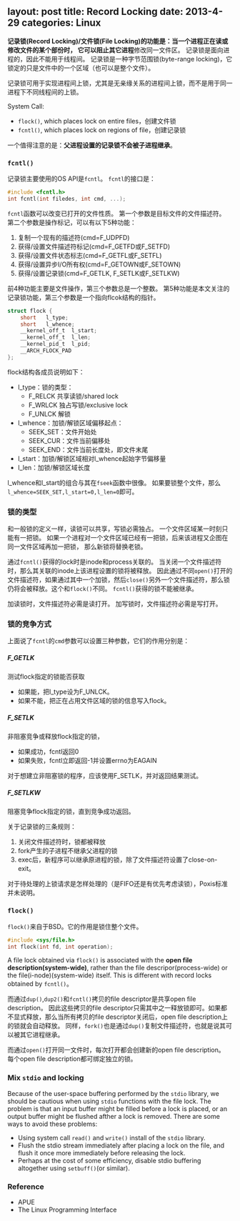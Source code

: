 layout: post
title: Record Locking
date: 2013-4-29
categories: Linux
---

**记录锁(Record Locking)/文件锁(File Locking)**的功能是：当一个进程正在读或修改文件的某个部份时，
它可以阻止其它**进程**修改同一文件区。
记录锁是面向进程的，因此不能用于线程间。
记录锁是一种字节范围锁(byte-range locking)，它锁定的只是文件中的一个区域（也可以是整个文件）。

记录锁可用于实现进程间上锁，尤其是无亲缘关系的进程间上锁，而不是用于同一进程下不同线程间的上锁。

System Call:

- `flock()`, which places lock on entire files，创建文件锁
- `fcntl()`, which places lock on regions of file，创建记录锁

一个值得注意的是：**父进程设置的记录锁不会被子进程继承**。


### `fcntl()`

记录锁主要使用的OS API是`fcntl`。
`fcntl`的接口是：

```c
#include <fcntl.h>
int fcntl(int filedes, int cmd, ...);
```

`fcntl`函数可以改变已打开的文件性质。
第一个参数是目标文件的文件描述符。
第二个参数是操作标记，可以有以下5种功能：

1. 复制一个现有的描述符(cmd=F_UDPFD)
2. 获得/设置文件描述符标记(cmd=F_GETFD或F_SETFD)
3. 获得/设置文件状态标志(cmd=F_GETFL或F_SETFL)
4. 获得/设置异步I/O所有权(cmd=F_GETOWN或F_SETOWN)
5. 获得/设置记录锁(cmd=F_GETLK, F_SETLK或F_SETLKW)

前4种功能主要是文件操作，第三个参数总是一个整数。
第5种功能是本文关注的记录锁功能，第三个参数是一个指向flcok结构的指针。

```c
struct flock {
	short	l_type;
	short	l_whence;
	__kernel_off_t	l_start;
	__kernel_off_t	l_len;
	__kernel_pid_t	l_pid;
	__ARCH_FLOCK_PAD
};
```

flock结构各成员说明如下：

- l_type：锁的类型：
  - F_RELCK 共享读锁/shared lock
  - F_WRLCK 独占写锁/exclusive lock
  - F_UNLCK 解锁
- l_whence：加锁/解锁区域偏移起点：
  - SEEK_SET：文件开始处
  - SEEK_CUR：文件当前偏移处
  - SEEK_END：文件当前长度处，即文件末尾
- l_start：加锁/解锁区域相对l_whence起始字节偏移量
- l_len：加锁/解锁区域长度

l_whence和l_start的组合与其在`fseek`函数中很像。
如果要锁整个文件，那么`l_whence=SEEK_SET,l_start=0,l_len=0`即可。

### 锁的类型

和一般锁的定义一样，读锁可以共享，写锁必需独占。
一个文件区域某一时刻只能有一把锁。
如果一个进程对一个文件区域已经有一把锁，后来该进程又企图在同一文件区域再加一把锁，
那么新锁将替换老锁。

通过`fcntl()`获得的lock时是inode和process关联的。
当关闭一个文件描述符时，那么其关联的inode上该进程设置的锁将被释放。
因此通过不同`open()`打开的文件描述符，如果通过其中一个加锁，然后`close()`另外一个文件描述符，那么锁仍将会被释放。这个和`flock()`不同。
`fcntl()`获得的锁不能被继承。

加读锁时，文件描述符必需是读打开。
加写锁时，文件描述符必需是写打开。



### 锁的竞争方式

上面说了`fcntl`的`cmd`参数可以设置三种参数，它们的作用分别是：

##### F_GETLK

测试flock指定的锁能否获取

- 如果能，把l_type设为F_UNLCK。
- 如果不能，把正在占用文件区域的锁的信息写入flock。

##### F_SETLK

非阻塞竞争或释放flock指定的锁，

- 如果成功，fcntl返回0
- 如果失败，fcntl立即返回-1并设置errno为EAGAIN

对于想建立非阻塞锁的程序，应该使用F_SETLK，并对返回结果测试。

##### F_SETLKW

阻塞竞争flock指定的锁，直到竞争成功返回。

关于记录锁的三条规则：

1. 关闭文件描述符时，锁都被释放
2. fork产生的子进程不继承父进程的锁
3. exec后，新程序可以继承原进程的锁，除了文件描述符设置了close-on-exit。

对于待处理的上锁请求是怎样处理的（是FIFO还是有优先考虑读锁），Poxis标准并未说明。

### `flock()`

`flock()`来自于BSD。它的作用是锁住整个文件。

```c
#include <sys/file.h>
int flock(int fd, int operation);
```

A file lock obtained via `flock()` is associated with the **open file description(system-wide)**, rather than the file descripor(process-wide) or the file(i-node)(system-wide) itself. This is different with record locks obtained by `fcntl()`。

而通过`dup()`,`dup2()`和`fcntl()`拷贝的file descriptor是共享open file description。
因此这些拷贝的file descriptor只需其中之一释放锁即可。如果都不显式释放，那么当所有拷贝的file descriptor关闭后，open file description上的锁就会自动释放。
同样，`fork()`也是通过`dup()`复制文件描述符，也就是说其可以被其它进程继承。

而通过`open()`打开同一文件时，每次打开都会创建新的open file description。
每个open file description都可绑定独立的锁。


### Mix `stdio` and locking

Because of the user-space buffering performed by the `stdio` library,
we should be cautious when using `stdio` functions with the file lock.
The problem is that an input buffer might be filled before a lock is placed,
or an output buffer might be flushed afther a lock is removed.
There are some ways to avoid these problems:

- Using system call `read()` and `write()` install of the `stdio` library.
- Flush the stdio stream immediately after placing a lock on the file, and flush it once more immediately before releasing the lock.
- Perhaps at the cost of some efficiency, disable stdio buffering altogether using `setbuff()`(or similar).

### Reference

- APUE
- The Linux Programming Interface

